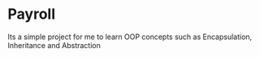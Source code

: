 # Payroll
Its a simple project for me to learn OOP concepts such as Encapsulation, Inheritance and Abstraction
